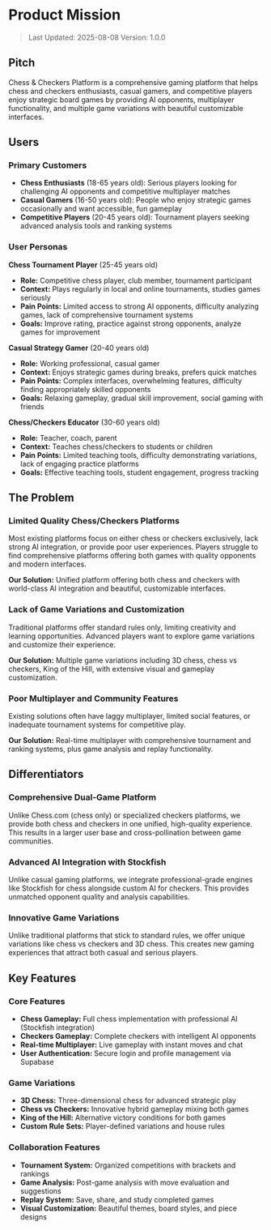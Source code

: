 # Product Mission

> Last Updated: 2025-08-08
> Version: 1.0.0

## Pitch

Chess & Checkers Platform is a comprehensive gaming platform that helps chess and checkers enthusiasts, casual gamers, and competitive players enjoy strategic board games by providing AI opponents, multiplayer functionality, and multiple game variations with beautiful customizable interfaces.

## Users

### Primary Customers

- **Chess Enthusiasts** (18-65 years old): Serious players looking for challenging AI opponents and competitive multiplayer matches
- **Casual Gamers** (16-50 years old): People who enjoy strategic games occasionally and want accessible, fun gameplay
- **Competitive Players** (20-45 years old): Tournament players seeking advanced analysis tools and ranking systems

### User Personas

**Chess Tournament Player** (25-45 years old)
- **Role:** Competitive chess player, club member, tournament participant
- **Context:** Plays regularly in local and online tournaments, studies games seriously
- **Pain Points:** Limited access to strong AI opponents, difficulty analyzing games, lack of comprehensive tournament systems
- **Goals:** Improve rating, practice against strong opponents, analyze games for improvement

**Casual Strategy Gamer** (20-40 years old)
- **Role:** Working professional, casual gamer
- **Context:** Enjoys strategic games during breaks, prefers quick matches
- **Pain Points:** Complex interfaces, overwhelming features, difficulty finding appropriately skilled opponents
- **Goals:** Relaxing gameplay, gradual skill improvement, social gaming with friends

**Chess/Checkers Educator** (30-60 years old)
- **Role:** Teacher, coach, parent
- **Context:** Teaches chess/checkers to students or children
- **Pain Points:** Limited teaching tools, difficulty demonstrating variations, lack of engaging practice platforms
- **Goals:** Effective teaching tools, student engagement, progress tracking

## The Problem

### Limited Quality Chess/Checkers Platforms

Most existing platforms focus on either chess or checkers exclusively, lack strong AI integration, or provide poor user experiences. Players struggle to find comprehensive platforms offering both games with quality opponents and modern interfaces.

**Our Solution:** Unified platform offering both chess and checkers with world-class AI integration and beautiful, customizable interfaces.

### Lack of Game Variations and Customization

Traditional platforms offer standard rules only, limiting creativity and learning opportunities. Advanced players want to explore game variations and customize their experience.

**Our Solution:** Multiple game variations including 3D chess, chess vs checkers, King of the Hill, with extensive visual and gameplay customization.

### Poor Multiplayer and Community Features

Existing solutions often have laggy multiplayer, limited social features, or inadequate tournament systems for competitive play.

**Our Solution:** Real-time multiplayer with comprehensive tournament and ranking systems, plus game analysis and replay functionality.

## Differentiators

### Comprehensive Dual-Game Platform

Unlike Chess.com (chess only) or specialized checkers platforms, we provide both chess and checkers in one unified, high-quality experience. This results in a larger user base and cross-pollination between game communities.

### Advanced AI Integration with Stockfish

Unlike casual gaming platforms, we integrate professional-grade engines like Stockfish for chess alongside custom AI for checkers. This provides unmatched opponent quality and analysis capabilities.

### Innovative Game Variations

Unlike traditional platforms that stick to standard rules, we offer unique variations like chess vs checkers and 3D chess. This creates new gaming experiences that attract both casual and serious players.

## Key Features

### Core Features

- **Chess Gameplay:** Full chess implementation with professional AI (Stockfish integration)
- **Checkers Gameplay:** Complete checkers with intelligent AI opponents
- **Real-time Multiplayer:** Live gameplay with instant moves and chat
- **User Authentication:** Secure login and profile management via Supabase

### Game Variations

- **3D Chess:** Three-dimensional chess for advanced strategic play
- **Chess vs Checkers:** Innovative hybrid gameplay mixing both games
- **King of the Hill:** Alternative victory conditions for both games
- **Custom Rule Sets:** Player-defined variations and house rules

### Collaboration Features

- **Tournament System:** Organized competitions with brackets and rankings
- **Game Analysis:** Post-game analysis with move evaluation and suggestions
- **Replay System:** Save, share, and study completed games
- **Visual Customization:** Beautiful themes, board styles, and piece designs